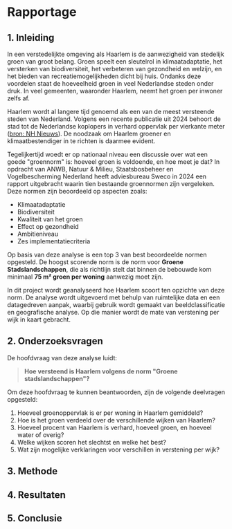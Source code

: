 # Rapportage

## 1. Inleiding

In een verstedelijkte omgeving als Haarlem is de aanwezigheid van stedelijk groen van groot belang. Groen speelt een sleutelrol in klimaatadaptatie, het versterken van biodiversiteit, het verbeteren van gezondheid en welzijn, en het bieden van recreatiemogelijkheden dicht bij huis. Ondanks deze voordelen staat de hoeveelheid groen in veel Nederlandse steden onder druk. In veel gemeenten, waaronder Haarlem, neemt het groen per inwoner zelfs af.

Haarlem wordt al langere tijd genoemd als een van de meest versteende steden van Nederland. Volgens een recente publicatie uit 2024 behoort de stad tot de Nederlandse koplopers in verhard oppervlak per vierkante meter ([bron: NH Nieuws](https://www.nhnieuws.nl/nieuws/337117/noord-hollandse-steden-vergroenen-op-hoog-tempo-om-hittestress-tegen-te-gaan)). De noodzaak om Haarlem groener en klimaatbestendiger in te richten is daarmee evident.

Tegelijkertijd woedt er op nationaal niveau een discussie over wat een goede "groennorm" is: hoeveel groen is voldoende, en hoe meet je dat? In opdracht van ANWB, Natuur & Milieu, Staatsbosbeheer en Vogelbescherming Nederland heeft adviesbureau Sweco in 2024 een rapport uitgebracht waarin tien bestaande groennormen zijn vergeleken. Deze normen zijn beoordeeld op aspecten zoals:

- Klimaatadaptatie
- Biodiversiteit
- Kwaliteit van het groen
- Effect op gezondheid
- Ambitieniveau
- Zes implementatiecriteria

Op basis van deze analyse is een top 3 van best beoordeelde normen opgesteld. De hoogst scorende norm is de norm voor **Groene Stadslandschappen**, die als richtlijn stelt dat binnen de bebouwde kom minimaal **75 m² groen per woning** aanwezig moet zijn.

In dit project wordt geanalyseerd hoe Haarlem scoort ten opzichte van deze norm. De analyse wordt uitgevoerd met behulp van ruimtelijke data en een datagedreven aanpak, waarbij gebruik wordt gemaakt van beeldclassificatie en geografische analyse. Op die manier wordt de mate van verstening per wijk in kaart gebracht.

## 2. Onderzoeksvragen

De hoofdvraag van deze analyse luidt:

> **Hoe versteend is Haarlem volgens de norm "Groene stadslandschappen"?**

Om deze hoofdvraag te kunnen beantwoorden, zijn de volgende deelvragen opgesteld:

1. Hoeveel groenoppervlak is er per woning in Haarlem gemiddeld?
2. Hoe is het groen verdeeld over de verschillende wijken van Haarlem?
3. Hoeveel procent van Haarlem is verhard, hoeveel groen, en hoeveel water of overig?
4. Welke wijken scoren het slechtst en welke het best?
5. Wat zijn mogelijke verklaringen voor verschillen in verstening per wijk?

## 3. Methode

## 4. Resultaten

## 5. Conclusie